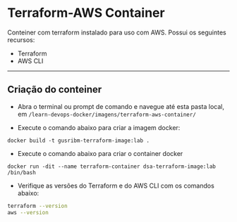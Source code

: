 # Terraform-AWS Container

Conteiner com terraform instalado para uso com AWS. Possui os seguintes recursos:

* Terraform
* AWS CLI

---

## Criação do conteiner

* Abra o terminal ou prompt de comando e navegue até esta pasta local, em `/learn-devops-docker/imagens/terraform-aws-container/`

* Execute o comando abaixo para criar a imagem docker:

```docker
docker build -t gusribm-terraform-image:lab .
```

* Execute o comando abaixo para criar o container docker

```docker
docker run -dit --name terraform-container dsa-terraform-image:lab /bin/bash
```

* Verifique as versões do Terraform e do AWS CLI com os comandos abaixo:

```bash
terraform --version
aws --version
```